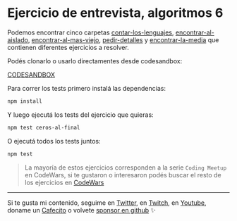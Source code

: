 # Ejercicio de entrevista, algoritmos 6

Podemos encontrar cinco carpetas [contar-los-lenguajes](./contar-los-lenguajes), [encontrar-al-aislado](./encontrar-al-aislado), [encontrar-al-mas-viejo](./encontrar-al-mas-viejo), [pedir-detalles](./pedir-detalles) y [encontrar-la-media](./encontrar-la-media) que contienen diferentes ejercicios a resolver.

Podés clonarlo o usarlo directamentes desde codesandbox:

[CODESANDBOX](https://codesandbox.io/s/github/goncy/interview-challenges/tree/main/algorithms-6)

Para correr los tests primero instalá las dependencias:

```bash
npm install
```

Y luego ejecutá los tests del ejercicio que quieras:

```bash
npm test ceros-al-final
```

O ejecutá todos los tests juntos:

```bash
npm test
```

> La mayoría de estos ejercicios corresponden a la serie `Coding Meetup` en CodeWars, si te gustaron o interesaron podés buscar el resto de los ejercicios en [CodeWars](https://codewars.com)

---

Si te gusta mi contenido, seguime en [Twitter](https://twitter.gonzalopozzo.com), en [Twitch](https://twitch.gonzalopozzo.com), en [Youtube](https://youtube.gonzalopozzo.com), doname un [Cafecito](https://cafecito.gonzalopozzo.com) o volvete [sponsor en github](https://github.com/sponsors/goncy) ✨
